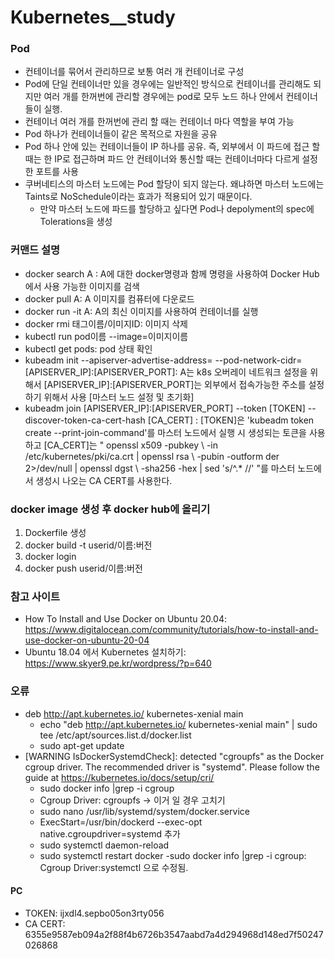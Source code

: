 # Kubernetes__study

### Pod
- 컨테이너를 묶어서 관리하므로 보통 여러 개 컨테이너로 구성
- Pod에 단일 컨테이너만 있을 경우에는 일반적인 방식으로 컨테이너를 관리해도 되지만 여러 개를 한꺼번에 관리할 경우에는 pod로 모두 노드 하나 안에서 컨테이너들이 실행.
- 컨테이너 여러 개를 한꺼번에 관리 할 때는 컨테이너 마다 역할을 부여 가능
- Pod 하나가 컨테이너들이 같은 목적으로 자원을 공유
- Pod  하나 안에 있는 컨테이너들이 IP 하나를 공유. 즉, 외부에서 이 파드에 접근 할 때는 한 IP로 접근하며 파드 안 컨테이너와 통신할 때는 컨테이너마다 다르게 설정한 포트를 사용
- 쿠버네티스의 마스터 노드에는 Pod 할당이 되지 않는다. 왜냐하면 마스터 노드에는 Taints로 NoSchedule이라는 효과가 적용되어 있기 때문이다.  
  - 만약 마스터 노드에 파드를 할당하고 싶다면 Pod나 depolyment의 spec에 Tolerations을 생성

### 커맨드 설명
  - docker search A :  A에 대한 docker명령과 함께 명령을 사용하여 Docker Hub에서 사용 가능한 이미지를 검색
  - docker pull A: A 이미지를 컴퓨터에 다운로드
  - docker run -it A: A의 최신 이미지를 사용하여 컨테이너를 실행
  - docker rmi 태그이름/이미지ID: 이미지 삭제
  - kubectl run pod이름 --image=이미지이름
  - kubectl get pods: pod 상태 확인
  - kubeadm init --apiserver-advertise-address=<A> --pod-network-cidr=[APISERVER_IP]:[APISERVER_PORT]: A는 k8s 오버레이 네트워크 설정을 위해서 [APISERVER_IP]:[APISERVER_PORT]는 외부에서 접속가능한 주소를 설정하기 위해서 사용 [마스터 노드 설정 및 초기화]
  - kubeadm join [APISERVER_IP]:[APISERVER_PORT] --token [TOKEN] --discover-token-ca-cert-hash [CA_CERT] : [TOKEN]은 'kubeadm token create --print-join-command'를 마스터 노드에서 실행 시 생성되는 토큰을 사용하고 [CA_CERT]는 
  " openssl x509 -pubkey \ -in /etc/kubernetes/pki/ca.crt | openssl rsa \ -pubin -outform der 2>/dev/null | openssl dgst \ -sha256 -hex | sed 's/^.* //' "를 마스터 노드에서 생성시 나오는 CA CERT를 사용한다.

### docker image 생성 후 docker hub에 올리기
1. Dockerfile 생성
2. docker build -t userid/이름:버전
3. docker login
4. docker push  userid/이름:버전
### 참고 사이트 
  -  How To Install and Use Docker on Ubuntu 20.04: https://www.digitalocean.com/community/tutorials/how-to-install-and-use-docker-on-ubuntu-20-04
  -  Ubuntu 18.04 에서 Kubernetes 설치하기: https://www.skyer9.pe.kr/wordpress/?p=640

### 오류
- deb http://apt.kubernetes.io/ kubernetes-xenial main
  - echo "deb http://apt.kubernetes.io/ kubernetes-xenial main" | sudo tee /etc/apt/sources.list.d/docker.list
  -  sudo apt-get update
- [WARNING IsDockerSystemdCheck]: detected "cgroupfs" as the Docker cgroup driver. The recommended driver is "systemd". Please follow the guide at https://kubernetes.io/docs/setup/cri/
  -  sudo docker info |grep -i cgroup
    - Cgroup Driver: cgroupfs -> 이거 일 경우 고치기
  - sudo nano /usr/lib/systemd/system/docker.service
  - ExecStart=/usr/bin/dockerd --exec-opt native.cgroupdriver=systemd 추가
  - sudo systemctl daemon-reload
  - sudo systemctl restart docker
  -sudo docker info |grep -i cgroup: Cgroup Driver:systemctl 으로 수정됨.

#### PC
- TOKEN: ijxdl4.sepbo05on3rty056
- CA CERT: 6355e9587eb094a2f88f4b6726b3547aabd7a4d294968d148ed7f50247026868
